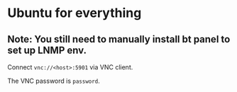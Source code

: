 # Ubuntu for everything

## Note: You still need to manually install bt panel to set up LNMP env.

Connect `vnc://<host>:5901` via VNC client.

The VNC password is `password`.
